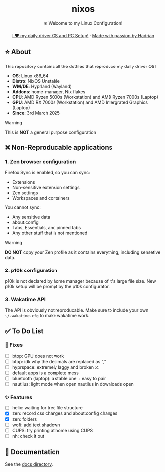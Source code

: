 <div align="center">
  <h1 align="center">nixos</h3>
  <p align="center">
    ❄️ Welcome to my Linux Configuration! 
    <br />
    <br />
    <a href="https://hadrian.cc">I ❤️ my daily driver OS and PC Setup!</a>
    ·
    <a href="https://hadrian.cc">Made with passion by Hadrian</a>
  </p>
</div>

## ⭐ About
This repository contains all the dotfiles that reproduce my daily driver OS!
- **OS**: Linux x86_64
- **Distro**: NixOS Unstable
- **WM/DE**: Hyprland (Wayland)
- **Addons**: home-manager, Nix flakes
- **CPU**: AMD Ryzen 5000s (Workstation) and AMD Ryzen 7000s (Laptop)
- **GPU**: AMD RX 7000s (Workstation) and AMD Intergrated Graphics (Laptop)
- **Since**: 3rd March 2025

> [!WARNING]  
> This is **NOT** a general purpose configuration

## ❌ Non-Reproducable applications
### 1. Zen browser configuration 
Firefox Sync is enabled, so you can sync:
  - Extensions
  - Non-sensitive extension settings
  - Zen settings
  - Workspaces and containers

You cannot sync:
  - Any sensitive data
  - about:config
  - Tabs, Essentials, and pinned tabs
  - Any other stuff that is not mentioned

> [!WARNING]
> **DO NOT** copy your Zen profile as it contains everything, including sensetive data.

### 2. p10k configuration
p10k is not declared by home manager because of it's large file size. New p10k setup will be prompt by the p10k configurator.

### 3. Wakatime API
The API is obviously not reproducable. Make sure to include your own `~/.wakatime.cfg` to make wakatime work. 

## ✅ To Do List
### 🚧 Fixes
- [ ] btop: GPU does not work
- [ ] btop: idk why the decimals are replaced as ","
- [ ] hyprspace: extremely laggy and broken :c
- [ ] default apps is a complete mess
- [ ] bluetooth (laptop): a stable one + easy to pair
- [ ] nautilus: light mode when open nautilus in downloads open

### ✨ Features
- [ ] helix: waiting for tree file structure
- [x] zen: record css changes and about:config changes
- [x] zen: folders
- [ ] wofi: add text shadown
- [ ] CUPS: try printing at home using CUPS
- [ ] nh: check it out

## 📑 Documentation
See the [docs directory](docs).
